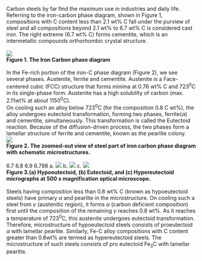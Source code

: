 Carbon steels by far find the maximum use in industries and daily life. Referring to the iron-carbon phase diagram, shown in Figure 1, compositions with C content less than 2.1 wt% C fall under the purview of steel and all compositions beyond 2.1 wt% to 6.7 wt% C is considered cast iron. The right extreme (6.7 wt% C) forms cementite, which is an intermetallic compounds orthorhombic crystal structure.<br><br>
<image src="images/image1.PNG"><br>
<b>Figure 1. The Iron Carbon phase diagram</b><br><br>
In the Fe-rich portion of the iron-C phase diagram (Figure 2), we see several phases. Austenite, ferrite and cementite. Austenite is a Face-centered cubic (FCC) structure that forms minima at 0.76 wt% C and 723<sup>0</sup>C in its single-phase form. Austenite has a high solubility of carbon (max. 2.11wt% at about 1150<sup>0</sup>C). <br>
On cooling such an alloy below 723<sup>0</sup>C (for the composition 0.8 C wt%), the alloy undergoes eutectoid transformation, forming two phases, ferrite(<i>α</i>) and cementite, simultaneously. This transformation is called the Eutectoid reaction. Because of the diffusion-driven process, the two phases form a lamellar structure of ferrite and cementite, known as the pearlite colony. <br>
<image src="images/image2.PNG"><br>
<b><C>Figure 2. The zoomed-out view of steel part of iron carbon phase diagram with schematic microstructures.</C></b> <br><br>
6.7
6.8
6.9
6.798
a.
<image src="images/Picture1.jpg">
b. 
<image src="images/Picture2.png">
c. 
<image src="images/Picture3.jpg"><br>
<b><C>Figure 3.(a) Hypoeutectoid, (b) Eutectoid, and (c) Hypereutectoid micrographs at 500 x magnification optical microscope. </C> </b><br><br>
Steels having composition less than 0.8 wt% C (known as hypoeutectoid steels) have primary <i>α</i> and pearlite in the microstructure. On cooling such a steel from <i>γ</i> (austenitic region), it forms <i>α</i> (carbon deficient composition)  first until the composition of the remaining <i>γ</i> reaches 0.8 wt%. As it reaches a temperature of 723<sup>0</sup>C, this austenite undergoes eutectoid transformation. Therefore, microstructure of hypoeutectoid steels consists of proeutectoid <i>α</i> with lamellar pearlite. Similarly, Fe-C alloy compositions with C content greater than 0.8wt% are termed as hypereutectoid steels. The microstructure of such steels consists of pro eutectoid Fe<sub>3</sub>C with lamellar pearlite.<br>


